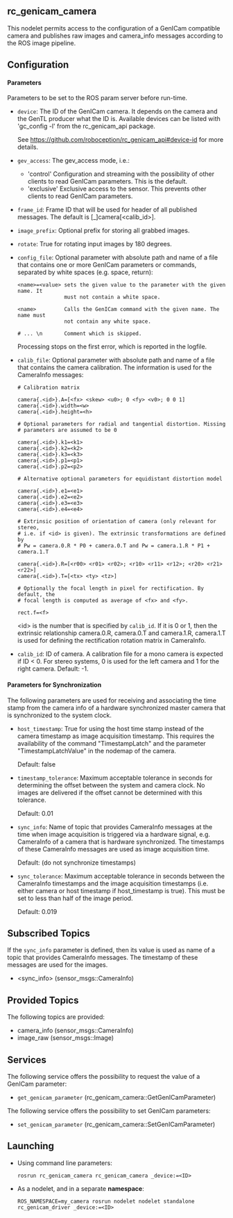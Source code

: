rc_genicam_camera
-----------------

This nodelet permits access to the configuration of a GenICam compatible camera
and publishes raw images and camera_info messages according to the ROS image
pipeline.

Configuration
-------------

#### Parameters

Parameters to be set to the ROS param server before run-time.

* `device`: The ID of the GenICam camera. It depends on the camera and the
  GenTL producer what the ID is. Available devices can be listed with
  'gc_config -l' from the rc_genicam_api package.

  See https://github.com/roboception/rc_genicam_api#device-id for more details.

* `gev_access`: The gev_access mode, i.e.:
  * 'control'   Configuration and streaming with the possibility of other
                clients to read GenICam parameters. This is the default.
  * 'exclusive' Exclusive access to the sensor. This prevents other clients to
                read GenICam parameters.

* `frame_id`: Frame ID that will be used for header of all published messages.
              The default is [<namespace>_]camera[<calib_id>].

* `image_prefix`: Optional prefix for storing all grabbed images.

* `rotate`: True for rotating input images by 180 degrees.

* `config_file`: Optional parameter with absolute path and name of a file that
  contains one or more GenICam parameters or commands, separated by white
  spaces (e.g. space, return):

  ```
  <name>=<value> sets the given value to the parameter with the given name. It
                 must not contain a white space.

  <name>         Calls the GenICam command with the given name. The name must
                 not contain any white space.

  # ... \n       Comment which is skipped.
  ```

  Processing stops on the first error, which is reported in the logfile.

* `calib_file`:  Optional parameter with absolute path and name of a file that
   contains the camera calibration. The information is used for the CameraInfo
   messages:

   ```
   # Calibration matrix

   camera{.<id>}.A=[<fx> <skew> <u0>; 0 <fy> <v0>; 0 0 1]
   camera{.<id>}.width=<w>
   camera{.<id>}.height=<h>

   # Optional parameters for radial and tangential distortion. Missing
   # parameters are assumed to be 0

   camera{.<id>}.k1=<k1>
   camera{.<id>}.k2=<k2>
   camera{.<id>}.k3=<k3>
   camera{.<id>}.p1=<p1>
   camera{.<id>}.p2=<p2>

   # Alternative optional parameters for equidistant distortion model

   camera{.<id>}.e1=<e1>
   camera{.<id>}.e2=<e2>
   camera{.<id>}.e3=<e3>
   camera{.<id>}.e4=<e4>

   # Extrinsic position of orientation of camera (only relevant for stereo,
   # i.e. if <id> is given). The extrinsic transformations are defined by
   # Pw = camera.0.R * P0 + camera.0.T and Pw = camera.1.R * P1 + camera.1.T

   camera{.<id>}.R=[<r00> <r01> <r02>; <r10> <r11> <r12>; <r20> <r21> <r22>]
   camera{.<id>}.T=[<tx> <ty> <tz>]

   # Optionally the focal length in pixel for rectification. By default, the
   # focal length is computed as average of <fx> and <fy>.

   rect.f=<f>
   ```

   \<id\> is the number that is specified by `calib_id`. If it is 0 or 1, then
   the extrinsic relationship camera.0.R, camera.0.T and camera.1.R, camera.1.T
   is used for defining the rectification rotation matrix in CameraInfo.

* `calib_id`: ID of camera. A calibration file for a mono camera is expected if
  ID < 0. For stereo systems, 0 is used for the left camera and 1 for the right
  camera. Default: -1.

#### Parameters for Synchronization

The following parameters are used for receiving and associating the time stamp
from the camera info of a hardware synchronized master camera that is
synchronized to the system clock.

* `host_timestamp`: True for using the host time stamp instead of the camera
  timestamp as image acquisition timestamp. This requires the availability of
  the command "TimestampLatch" and the parameter "TimestampLatchValue" in the
  nodemap of the camera.

  Default: false

* `timestamp_tolerance`: Maximum acceptable tolerance in seconds for
  determining the offset between the system and camera clock. No images are
  delivered if the offset cannot be determined with this tolerance.

  Default: 0.01

* `sync_info`: Name of topic that provides CameraInfo messages at the time
  when image acquisition is triggered via a hardware signal, e.g. CameraInfo
  of a camera that is hardware synchronized. The timestamps of these CameraInfo
  messages are used as image acquisition time.

  Default: (do not synchronize timestamps)

* `sync_tolerance`: Maximum acceptable tolerance in seconds between the
  CameraInfo timestamps and the image acquisition timestamps (i.e. either
  camera or host timestamp if host_timestamp is true). This must be set to less
  than half of the image period.

  Default: 0.019

Subscribed Topics
-----------------

If the `sync_info` parameter is defined, then its value is used as name of a
topic that provides CameraInfo messages. The timestamp of these messages are
used for the images.

* <sync_info> (sensor_msgs::CameraInfo)

Provided Topics
---------------

The following topics are provided:

* camera_info (sensor_msgs::CameraInfo)
* image_raw (sensor_msgs::Image)

Services
--------

The following service offers the possibility to request the value of a GenICam
parameter:

* `get_genicam_parameter` (rc_genicam_camera::GetGenICamParameter)

The following service offers the possibility to set GenICam parameters:

* `set_genicam_parameter` (rc_genicam_camera::SetGenICamParameter)

Launching
---------

* Using command line parameters:

      rosrun rc_genicam_camera rc_genicam_camera _device:=<ID>

* As a nodelet, and in a separate **namespace**:

      ROS_NAMESPACE=my_camera rosrun nodelet nodelet standalone rc_genicam_driver _device:=<ID>

